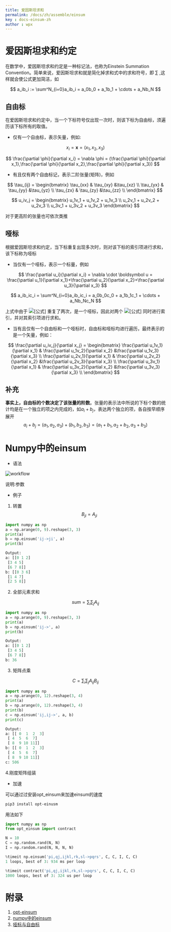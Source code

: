 ```yaml
---
title: 爱因斯坦求和
permalink: /docs/zh/assemble/einsum
key : docs-einsum-zh
author : wpx
---
```


# 爱因斯坦求和约定

在数学中，爱因斯坦求和约定是一种标记法，也称为Einstein Summation Convention。简单来说，爱因斯坦求和就是简化掉求和式中的求和符号，即 $\sum$  ,这样就会使公式更加简洁，如

$$
a_ib_i := \sum^N_{i=0}a_ib_i = a_0b_0 + a_1b_1 + \cdots + a_Nb_N
$$

## 自由标

在爱因斯坦求和约定中，当一个下标符号仅出现一次时，则该下标为自由标，须遍历该下标所有的取值。

- 仅有一个自由标，表示矢量，例如:

$$
x_i = \boldsymbol x =(x_1,x_2,x_3)
$$

$$
\frac{\partial \phi}{\partial x_i} = \nabla \phi = (\frac{\partial \phi}{\partial x_1},\frac{\partial \phi}{\partial x_2},\frac{\partial \phi}{\partial x_3})
$$

- 有且仅有两个自由标记，表示二阶张量(矩阵)，例如

$$
\tau_{ij} = 
\begin{bmatrix}
\tau_{xx} & \tau_{xy}  &\tau_{xz} \\
\tau_{yx} & \tau_{yy}  &\tau_{yz} \\
\tau_{zx} & \tau_{zy}  &\tau_{zz} \\
\end{bmatrix}
$$

$$
u_iv_j = 
\begin{bmatrix}
u_1v_1 + u_1v_2 + u_1v_3 \\
u_2v_1 + u_2v_2 + u_2v_3 \\
u_3v_1 + u_3v_2 + u_3v_3 
\end{bmatrix}
$$

对于更高阶的张量也可依次类推

## 哑标

根据爱因斯坦求和约定，当下标重复出现多次时，则对该下标的索引项进行求和，该下标称为哑标

- 当仅有一个哑标，表示一个标量，例如

$$
\frac{\partial u_i}{\partial x_i} = \nabla \cdot \boldsymbol u =  \frac{\partial u_1}{\partial x_1}+\frac{\partial u_2}{\partial x_2}+\frac{\partial u_3}{\partial x_3}
$$

$$
a_ib_ic_i = \sum^N_{i=0}a_ib_ic_i = a_0b_0c_0 + a_1b_1c_1 + \cdots + a_Nb_Nc_N
$$



上式中由于 ![[公式]](https://www.zhihu.com/equation?tex=i+) 重复了两次，是一个哑标，因此对两个 ![[公式]](https://www.zhihu.com/equation?tex=i) 同时进行索引，并对其索引项进行求和。

- 当有且仅有一个自由标和一个哑标时，自由标和哑标均进行遍历，最终表示的是一个矢量，例如：

$$
\frac{\partial u_iv_j}{\partial x_j} = 
\begin{bmatrix}
\frac{\partial u_1v_1}{\partial x_1}  & \frac{\partial u_1v_2}{\partial x_2}  &\frac{\partial u_1v_3}{\partial x_3} \\ 
\frac{\partial u_2v_1}{\partial x_1}  & \frac{\partial u_2v_2}{\partial x_2}  &\frac{\partial u_2v_3}{\partial x_3} \\ 
\frac{\partial u_3v_1}{\partial x_1}  & \frac{\partial u_3v_2}{\partial x_2}  &\frac{\partial u_3v_3}{\partial x_3} \\ 
\end{bmatrix}
$$

## 补充 

**事实上，自由标的个数决定了该张量的阶数**。张量的表示法中所说的下标个数的统计均是在一个独立的项之内完成的，如$a_i+b_j$，表达两个独立的项，各自按早顺序展开
$$
a_i + b_j = (a_1,a_2,a_3)+(b_1,b_2,b_3) = (a_1+b_1,a_2+b_2,a_3+b_3)
$$

# Numpy中的einsum

- 语法

<img src="./figures/einsum.png" alt="workflow" style="zoom:100%;" />

说明:参数
- 例子

1. 转置
$$
 B_{ji} = A_{ji}
$$

```python
import numpy as np
a = np.arange(0, 9).reshape(3, 3)
print(a)
b = np.einsum('ij->ji', a)
print(b)

Output:
a: [[0 1 2]
 [3 4 5]
 [6 7 8]]
b: [[0 3 6]
 [1 4 7]
 [2 5 8]]
```

2. 全部元素求和

$$
sum = \sum_i \sum_j A_{ij}
$$

```python
import numpy as np
a = np.arange(0, 9).reshape(3, 3)
print(a)
b = np.einsum('ij->', a)
print(b)

Output:
a: [[0 1 2]
 [3 4 5]
 [6 7 8]]
b: 36
```

3. 矩阵点乘

$$
C = \sum_i\sum_j A_{ij}B_{ij}
$$

```python
import numpy as np
a = np.arange(0, 12).reshape(3, 4)
print(a)
b = np.arange(0, 12).reshape(3, 4)
print(b)
c = np.einsum('ij,ij->', a, b)
print(c)

Output:
a: [[ 0  1  2  3]
 [ 4  5  6  7]
 [ 8  9 10 11]]
b: [[ 0  1  2  3]
 [ 4  5  6  7]
 [ 8  9 10 11]]
c: 506
```
4.刚度矩阵组装

- 加速

可以通过过安装opt_einsum来加速einsum的速度

```bash
pip3 install opt-einusm
```

用法如下

```python
import numpy as np
from opt_einsum import contract

N = 10
C = np.random.rand(N, N)
I = np.random.rand(N, N, N, N)

%timeit np.einsum('pi,qj,ijkl,rk,sl->pqrs', C, C, I, C, C)
1 loops, best of 3: 934 ms per loop

%timeit contract('pi,qj,ijkl,rk,sl->pqrs', C, C, I, C, C)
1000 loops, best of 3: 324 us per loop
```



# 附录

1. [opt-einsum](https://pypi.org/project/opt-einsum/)
1. [numpy中的einsum](https://zhuanlan.zhihu.com/p/74462893)
1. [哑标与自由标](https://zhuanlan.zhihu.com/p/136836158)

